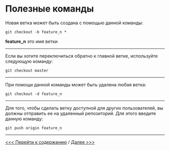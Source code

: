 # **Полезные команды**

Новая ветка может быть создана с помощью данной команды:

```
git checkout -b feature_n *
```

**feature_n** это имя ветки

___

Если вы хотите переключиться обратно к главной ветке, используйте следующую команду:

```
git checkout master
```
****
При помощи данной команды может быть удалена любая ветка:

```
git checkout -d feature_n
```
***
Для того, чтобы сделать ветку доступной для других пользователей, вы должны отправить ее на удаленный репозиторий. Для этого введите данную команду:

```
git push origin feature_n
```

---
[<<< Перейти к содержанию](./readme.md) / [Далее >>>](./09_branch.md)